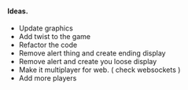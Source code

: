 #### Ideas.

- Update graphics
- Add twist to the game
- Refactor the code
- Remove alert thing and create ending display
- Remove alert and create you loose display
- Make it multiplayer for web. ( check websockets )
- Add more players

